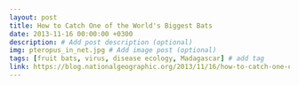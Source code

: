 ```yaml
---
layout: post
title: How to Catch One of the World's Biggest Bats
date: 2013-11-16 00:00:00 +0300
description: # Add post description (optional)
img: pteropus_in_net.jpg # Add image post (optional)
tags: [fruit bats, virus, disease ecology, Madagascar] # add tag
link: https://blog.nationalgeographic.org/2013/11/16/how-to-catch-one-of-the-worlds-biggest-bats
---
```

